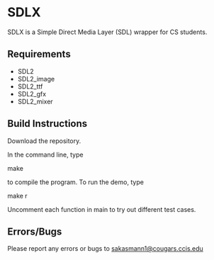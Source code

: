 # SDLX
SDLX is a Simple Direct Media Layer (SDL) wrapper for CS students.

## Requirements
* SDL2  
* SDL2_image  
* SDL2_ttf  
* SDL2_gfx  
* SDL2_mixer  

## Build Instructions
Download the repository.  
  
In the command line, type  
  
make  
  
to compile the program. To run the demo, type  
  
make r  
  
Uncomment each function in main to try out different test cases.  

## Errors/Bugs

Please report any errors or bugs to sakasmann1@cougars.ccis.edu